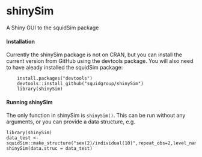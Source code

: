 # shinySim
A Shiny GUI to the squidSim package

#### Installation

Currently the shinySim package is not on CRAN, but you can install the current version from GitHub using the devtools package. You will also need to have aleady installed the squidSim package:

```{r}
    install.packages("devtools")
    devtools::install_github("squidgroup/shinySim")
    library(shinySim)
```

#### Running shinySim

The only function in shinySim is `shinySim()`. This can be run without any arguments, or you can provide a data structure, e.g.
```{r}
library(shinySim)
data_test <- squidSim::make_structure("sex(2)/individual(10)",repeat_obs=2,level_names=list(sex=c("F","M")))
shinySim(data.struc = data_test)
```
